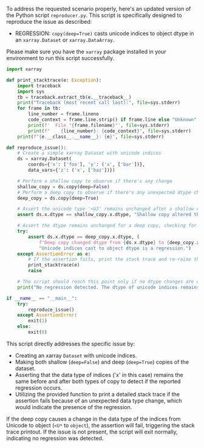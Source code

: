 To address the requested scenario properly, here's an updated version of the Python script `reproducer.py`. This script is specifically designed to reproduce the issue as described:
- REGRESSION: `copy(deep=True)` casts unicode indices to object dtype in an `xarray.Dataset` or `xarray.DataArray`.

Please make sure you have the `xarray` package installed in your environment to run this script successfully.

```python
import xarray

def print_stacktrace(e: Exception):
    import traceback
    import sys
    tb = traceback.extract_tb(e.__traceback__)
    print("Traceback (most recent call last):", file=sys.stderr)
    for frame in tb:
        line_number = frame.lineno
        code_context = frame.line.strip() if frame.line else "Unknown"
        print(f'  File "{frame.filename}"', file=sys.stderr)
        print(f"    {line_number}: {code_context}", file=sys.stderr)
    print(f"{e.__class__.__name__}: {e}", file=sys.stderr)

def reproduce_issue():
    # Create a simple xarray Dataset with unicode indices
    ds = xarray.Dataset(
        coords={'x': ['foo'], 'y': ('x', ['bar'])},
        data_vars={'z': ('x', ['baz'])})

    # Perform a shallow copy to observe if there's any change
    shallow_copy = ds.copy(deep=False)
    # Perform a deep copy to observe if there's any unexpected dtype change
    deep_copy = ds.copy(deep=True)

    # Assert the unicode type '<U3' remains unchanged after a shallow copy
    assert ds.x.dtype == shallow_copy.x.dtype, "Shallow copy altered the dtype."

    # Assert the dtype remains unchanged for a deep copy, checking for regression
    try:
        assert ds.x.dtype == deep_copy.x.dtype, (
            f"Deep copy changed dtype from {ds.x.dtype} to {deep_copy.x.dtype}. "
            "Unicode indices cast to object dtype is a regression.")
    except AssertionError as e:
        # If the assertion fails, print the stack trace and re-raise the error
        print_stacktrace(e)
        raise

    # The script should reach this point only if no dtype changes are observed
    print("No regression detected. The dtype of unicode indices remains unchanged after deep copy.")

if __name__ == "__main__":
    try:
        reproduce_issue()
    except AssertionError:
        exit(1)
    else:
        exit(0)
```

This script directly addresses the specific issue by:
- Creating an xarray `Dataset` with unicode indices.
- Making both shallow (`deep=False`) and deep (`deep=True`) copies of the dataset.
- Asserting that the data type of indices ('x' in this case) remains the same before and after both types of copy to detect if the reported regression occurs.
- Utilizing the provided function to print a detailed stack trace if the assertion fails because of an unexpected data type change, which would indicate the presence of the regression.

If the deep copy causes a change in the data type of the indices from Unicode to object (`<U*` to `object`), the assertion will fail, triggering the stack trace printout. If the issue is not present, the script will exit normally, indicating no regression was detected.